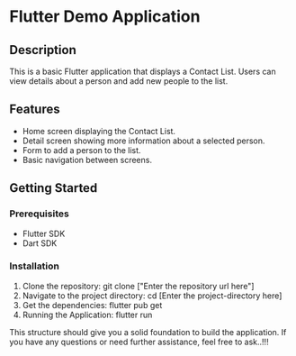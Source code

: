 # Flutter Demo Application

## Description
This is a basic Flutter application that displays a Contact List. 
Users can view details about a person and add new people to the list.

## Features
- Home screen displaying the Contact List.
- Detail screen showing more information about a selected person.
- Form to add a person to the list.
- Basic navigation between screens.

## Getting Started
### Prerequisites
- Flutter SDK
- Dart SDK

### Installation
1. Clone the repository: git clone ["Enter the repository url here"]
2. Navigate to the project directory: cd [Enter the project-directory here]
3. Get the dependencies: flutter pub get
4. Running the Application: flutter run




This structure should give you a solid foundation to build the application.
If you have any questions or need further assistance, feel free to ask..!!!


